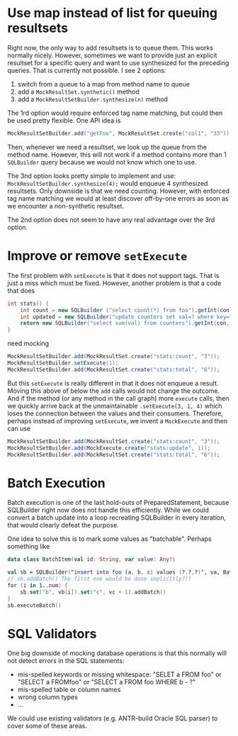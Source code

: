 # Use map instead of list for queuing resultsets

Right now, the only way to add resultsets is to queue them. This works normally nicely. However, sometimes we want to
provide just an explicit resultset for a specific query and want to use synthesized for the preceding queries. That is
currently not possible. I see 2 options:

   1. switch from a queue to a map from method name to queue
   2. add a `MockResultSet.synthetic()` method
   3. add a `MockResultSetBuilder.synthesize(n)` method

The 1rd option would require enforced tag name matching, but could then be used pretty flexible. One API idea is

```java
MockResultSetBuilder.add("getFoo", MockResultSet.create("col1", "33"));
```
Then, whenever we need a resultset, we look up the queue from the method name. However, this will not work if a method
contains more than 1 `SQLBuilder` query because we would not know which one to use.

The 3nd option looks pretty simple to implement and use: `MockResultSetBuilder.synthesize(4);` would enqueue 4
synthesized resultsets. Only downside is that we need counting. However, with enforced tag name matching we would at
least discover off-by-one errors as soon as we encounter a non-synthetic resultset.

The 2nd option does not seem to have any real advantage over the 3rd option.


# Improve or remove `setExecute`

The first problem with `setExecute` is that it does not support tags. That is just a miss which must be fixed. However,
another problem is that a code that does

```java
int stats() {
    int count = new SQLBuilder ("select count(*) from foo").getInt(con, 1, 0);
    int updated = new SQLBuilder("update counters set val=? where key=?", count, "foo").execute(con);
    return new SQLBuilder("select sum(val) from counters").getInt(con, 1, 0);
}
```

need mocking

```java
MockResultSetBuilder.add(MockResultSet.create("stats:count", "3"));
MockResultSetBuilder.setExecute(1);
MockResultSetBuilder.add(MockResultSet.create("stats:total", "6"));
```

But this `setExecute` is really different in that it does not enqueue a result. Moving this above of below the `add`
calls would not change the outcome. And if the method (or any method in the call graph) more `execute` calls, then we
quickly arrive back at the unmaintainable `.setExecute(3, 1, 4)` which loses the connection between the values and their
consumers. Therefore, perhaps instead of improving `setExecute`, we invent a `MockExecute` and then can use

```java
MockResultSetBuilder.add(MockResultSet.create("stats:count", "3"));
MockResultSetBuilder.add(MockExecute.create("stats:update", 1));
MockResultSetBuilder.add(MockResultSet.create("stats:total", "6"));
```

# Batch Execution

Batch execution is one of the last hold-outs of PreparedStatement, because SQLBuilder right now does not handle this efficiently.  While we could convert a batch update into a loop recreating SQLBuilder in every iteration, that would clearly defeat the purpose.

One idea to solve this is to mark some values as "batchable". Perhaps something like

```kotlin
data class BatchItem(val id: String, var value: Any?)

val sb = SQLBuilder("insert into foo (a, b, c) values (?,?,?)", va, BatchItem("b", vb[0]), BatchItem("c", vc)).addBatch()
// sb.addBatch() The first one would be done implicitly?!?
for (i in 1..num) {
	sb.set("b", vb[i]).set("c", vc + 1).addBatch()
}
sb.executeBatch()

```

# SQL Validators

One big downside of mocking database operations is that this normally will not detect errors in the SQL statements:

- mis-spelled keywords or missing whitespace: "SELET a FROM foo" or "SELECT a FROMfoo" or "SELECT a FROM foo WHERE b - ?"
- mis-spelled table or column names
- wrong column types
- ...

We could use existing validators (e.g. ANTR-build Oracle SQL parser) to cover some of these areas.
